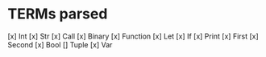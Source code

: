 # TERMs parsed
[x] Int
[x] Str
[x] Call
[x] Binary
[x] Function
[x] Let
[x] If
[x] Print
[x] First
[x] Second
[x] Bool
[] Tuple
[x] Var